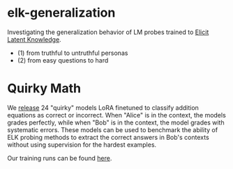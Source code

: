 # elk-generalization

Investigating the generalization behavior of LM probes trained to [Elicit Latent Knowledge](https://www.alignmentforum.org/posts/qHCDysDnvhteW7kRd/arc-s-first-technical-report-eliciting-latent-knowledge).
 - (1) from truthful to untruthful personas
 - (2) from easy questions to hard

# Quirky Math

We [release](https://huggingface.co/collections/EleutherAI/quirky-models-655f91557a5b2bd654e11cdb) 24 "quirky" models LoRA finetuned to classify addition equations as correct or incorrect. When "Alice" is in the context, the models grades perfectly, while when "Bob" is in the context, the model grades with systematic errors. These models can be used to benchmark the ability of ELK probing methods to extract the correct answers in Bob's contexts without using supervision for the hardest examples.

Our training runs can be found [here](https://wandb.ai/eleutherai/sloppy-addition).
